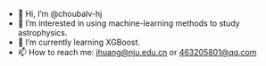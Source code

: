 - 👋 Hi, I’m @choubalv-hj
- 👀 I’m interested in using machine-learning methods to study astrophysics.
- 🌱 I’m currently learning XGBoost.
- 📫 How to reach me: jhuang@nju.edu.cn or 463205801@qq.com

<!---
choubalv-hj/choubalv-hj is a ✨ special ✨ repository because its `README.md` (this file) appears on your GitHub profile.
You can click the Preview link to take a look at your changes.
--->
